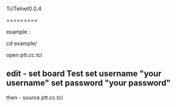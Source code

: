 
TclTelnet0.0.4

=========

example :

cd example/

open ptt.cc.tcl

edit -
set board Test
set username "your username"
set password "your password"
-

then -
source ptt.cc.tcl
